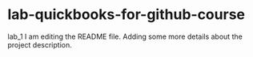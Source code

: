 # lab-quickbooks-for-github-course
lab_1
I am editing the README file. Adding some more details about the project description.
